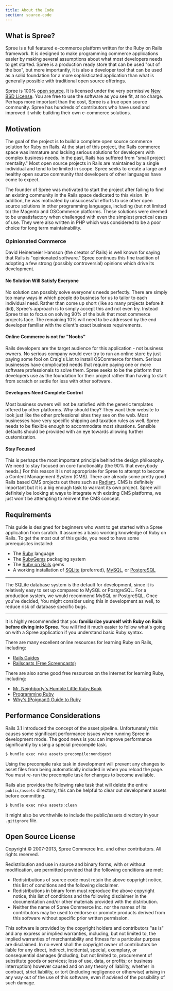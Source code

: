 ```yaml
---
title: About the Code
section: source-code
---
```


## What is Spree?

Spree is a full featured e-commerce platform written for the Ruby on Rails framework. It is designed to make programming commerce applications easier by making several assumptions about what most developers needs to get started. Spree is a production ready store that can be used "out of the box", but more importantly, it is also a developer tool that can be used as a solid foundation for a more sophisticated application than what is generally possible with traditional open source offerings.

Spree is 100% [open source](http://en.wikipedia.org/wiki/Open_source).  It is licensed under the very permissive [New BSD License](http://spreecommerce.com/license).  You are free to use the software as you see fit, at no charge.  Perhaps more important than the cost, Spree is a true open source community. Spree has hundreds of contributors who have used and improved it while building their own e-commerce solutions.

## Motivation

The goal of the project is to build a complete open source commerce
solution for Ruby on Rails. At the start of this project, the Rails
commerce space was immature and lacking serious solutions for developers
with complex business needs. In the past, Rails has suffered from "small
project mentality." Most open source projects in Rails are maintained by
a single individual and tend to be limited in scope. Spree seeks to
create a large and healthy open source community that developers of
other languages have come to expect.

The founder of Spree was motivated to start the project after failing to
find an existing community in the Rails space dedicated to this vision.
In addition, he was motivated by unsuccessful efforts to use other open
source solutions in other programming languages, including (but not
limited to) the Magento and OSCommerce platforms. These solutions were
deemed to be unsatisfactory when challenged with even the simplest
practical cases of use. They were also written in PHP which was
considered to be a poor choice for long term maintainability.

### Opinionated Commerce

David Heinemeier Hansson (the creator of Rails) is well known for saying
that Rails is "opinionated software." Spree continues this fine
tradition of adopting a few strong (possibly controversial) opinions
which drive its development.

#### No Solution Will Satisfy Everyone

No solution can possibly solve everyone's needs perfectly. There are
simply too many ways in which people do business for us to tailor to
each individual need. Rather than come up short (like so many projects
before it did), Spree's approach is to simply accept this and not even
try. Instead Spree tries to focus on solving 90% of the bulk that most
commerce projects face. The remaining 10% will need to be addressed by
the end developer familiar with the client's exact business
requirements.

#### Online Commerce is not for "Noobs"

Rails developers are the target audience for this application - not
business owners. No serious company would ever try to run an online
store by just paying some fool on Craig's List to install OSCommerce for
them. Serious businesses have complicated needs that require paying one
or more software professionals to solve them. Spree seeks to be the
platform that developers use as the foundation for their project rather
than having to start from scratch or settle for less with other
software.

#### Developers Need Complete Control

Most business owners will not be satisfied with the generic templates
offered by other platforms. Why should they? They want their website to
look just like the other professional sites they see on the web. Most
businesses have very specific shipping and taxation rules as well. Spree
needs to be flexible enough to accommodate most situations. Sensible
defaults should be provided with an eye towards allowing further
customization.

#### Stay Focused

This is perhaps the most important principle behind the design
philosophy. We need to stay focused on core functionality (the 90% that
everybody needs.) For this reason it is not appropriate for Spree to
attempt to become a Content Management System (CMS). There are already
some pretty good Rails based CMS projects out there such as
[Radiant](http://radiantcms.org). CMS is definitely important but it is
a big enough task to warrant its own project. Spree will definitely be
looking at ways to integrate with existing CMS platforms, we just won't
be attempting to reinvent the CMS concept.

## Requirements

This guide is designed for beginners who want to get started with a
Spree application from scratch. It assumes a basic working knowledge of
Ruby on Rails. To get the most out of this guide, you need to have some
prerequisites installed:

-   The [Ruby](http://www.ruby-lang.org/en/downloads) language
-   The [RubyGems](http://rubyforge.org/frs/?group_id=126) packaging
    system
-   The [Ruby on Rails](http://rubyonrails.org/download) gems
-   A working installation of [SQLite](http://www.sqlite.org)
    (preferred), [MySQL](http://www.mysql.com), or
    [PostgreSQL](http://www.postgresql.org)

***
The SQLite database system is the default for development, since it
is relatively easy to set up compared to MySQL or PostgreSQL. For a
production system, we would recommend MySQL or PostgreSQL. Once you've decided,
You might consider using this in development as well, to reduce risk of
database specific bugs.
***

It is highly recommended that you **familiarize yourself with Ruby on
Rails before diving into Spree**. You will find it much easier to follow
what's going on with a Spree application if you understand basic Ruby
syntax.

There are many excellent online resources for learning Ruby on Rails,
including:

-   [Rails Guides](http://guides.rubyonrails.org)
-   [Railscasts (Free Screencasts)](http://railscasts.com/)

There are also some good free resources on the internet for learning
Ruby, including:

-   [Mr. Neighborly's Humble Little Ruby
    Book](http://www.humblelittlerubybook.com)
-   [Programming Ruby](http://www.ruby-doc.org/docs/ProgrammingRuby/)
-   [Why's (Poignant) Guide to
    Ruby](http://mislav.uniqpath.com/poignant-guide/)

## Performance Considerations

Rails 3.1 introduced the concept of the asset pipeline. Unfortunately this causes some significant performance issues when running Spree in development mode. The good news is you can improve performance significantly by using a special precompile task.

```bash
$ bundle exec rake assets:precompile:nondigest
```

Using the precompile rake task in development will prevent any changes to asset files from being automatically included in when you reload the page. You must re-run the precompile task for changes to become available.

Rails also provides the following rake task that will delete the entire `public/assets` directory, this can be helpful to clear out development assets before committing.

```bash
$ bundle exec rake assets:clean
```

It might also be worthwhile to include the public/assets directory in your `.gitignore` file.

## Open Source License

Copyright © 2007-2013, Spree Commerce Inc. and other contributors.
All rights reserved.

Redistribution and use in source and binary forms, with or without modification, are permitted provided that the following conditions are met:

-   Redistributions of source code must retain the above copyright notice, this list of conditions and the following disclaimer.
-   Redistributions in binary form must reproduce the above copyright notice, this list of conditions and the following disclaimer in the documentation and/or other materials provided with the distribution.
-   Neither the name of Spree Commerce Inc. nor the names of its contributors may be used to endorse or promote products derived from this software without specific prior written permission.

This software is provided by the copyright holders and contributors "as is" and any express or implied warranties, including, but not limited to, the implied warranties of merchantability and fitness for a particular purpose are disclaimed. In no event shall the copyright owner of contributors be liable for any direct, indirect, incidental, special, exemplary, or consequential damages (including, but not limited to, procurement of substitute goods or services; loss of use, data, or profits; or business interruption) however caused and on any theory of liability, whether in contract, strict liability, or tort (including negligence or otherwise) arising in any way out of the use of this software, even if advised of the possibility of such damage.